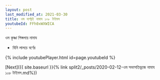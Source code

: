 ```yaml
---
layout: post
last_modified_at: 2021-03-30
title: ওম দার্পঘ্নই নামায ১০৮ টাইমস
youtubeId: FFh0xWXWICA
---
```

 
 
 ওম কৃষ্ণা পিঙ্গলায় নামায  
 
 -  যিনি লালচে বর্ণের 
 
  
 
  
 
 
 
 
 
 


{% include youtubePlayer.html id=page.youtubeId %}
 
[Next]({{ site.baseurl }}{% link  split2/_posts/2020-02-12-ওম সভাসতিভুজে নামায ১০৮ টাইমস.md%})
 
